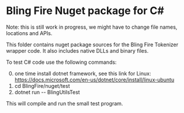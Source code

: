 # Bling Fire Nuget package for C#

Note: this is still work in progress, we might have to change file names, locations and APIs.

This folder contains nuget package sources for the Bling Fire Tokenizer wrapper code. It also includes native DLLs and binary files.

To test C# code use the following commands:

0. one time install dotnet framework, see this link for Linux: https://docs.microsoft.com/en-us/dotnet/core/install/linux-ubuntu
1. cd BlingFire/nuget/test
2. dotnet run -- BlingUtilsTest

This will compile and run the small test program.

